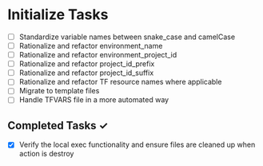 # Initialize Tasks

- [ ] Standardize variable names between snake_case and camelCase
- [ ] Rationalize and refactor environment_name
- [ ] Rationalize and refactor environment_project_id
- [ ] Rationalize and refactor project_id_prefix
- [ ] Rationalize and refactor project_id_suffix
- [ ] Rationalize and refactor TF resource names where applicable
- [ ] Migrate to template files
- [ ] Handle TFVARS file in a more automated way

## Completed Tasks ✓

- [x] Verify the local exec functionality and ensure files are cleaned up when action is destroy
